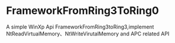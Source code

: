 # FrameworkFromRing3ToRing0
A simple WinXp Api FrameworkFromRing3toRing3,implement NtReadVirtualMemory、NtWriteVirutalMemory and APC related API 
